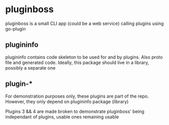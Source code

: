 # pluginboss
pluginboss is a small CLI app (could be a web service) calling plugins using go-plugin

## plugininfo
plugininfo contains code skeleton to be used for and by plugins. Also proto file and generated code. Ideally, this package should live in a library, possibly a separate one

## plugin-*
For demonstration purposes only, these plugins are part of the repo. However, they only depend on plugininfo package (library)

Plugins 3 && 4 are made broken to demonstrate pluginboss' being independant of plugins, usable ones remaining usable
